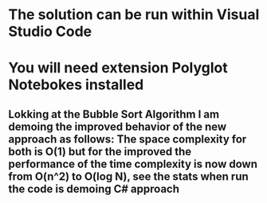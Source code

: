# The solution can be run within Visual Studio Code
# You will need extension Polyglot Notebokes installed

## Lokking at the Bubble Sort Algorithm I am demoing the improved behavior of the new approach as follows: The space complexity for both is O(1) but for the improved the performance of the time complexity is now down from O(n^2) to O(log N), see the stats when run the code is demoing C# approach